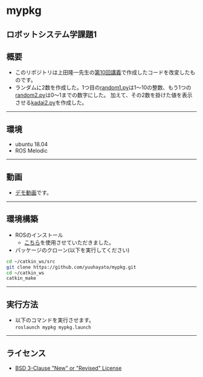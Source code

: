 # mypkg
ロボットシステム学課題1
---
## 概要
  - このリポジトリは上田隆一先生の[第10回講義](https://github.com/ryuichiueda/robosys2020/blob/master/md/ros.md)で作成したコードを改変したものです。  
  - ランダムに2数を作成した。1つ目の[random1.py](https://github.com/yuuhayato/mypkg/blob/main/scripts/random1.py)は1～10の整数、もう1つの[random2.py](https://github.com/yuuhayato/mypkg/blob/main/scripts/random2.py)は0～1までの数字にした。
  加えて、その2数を掛けた値を表示させる[kadai2.py](https://github.com/yuuhayato/mypkg/blob/main/scripts/kadai2.py)を作成した。
---
## 環境
  - ubuntu 18.04
  - ROS Melodic
---
## 動画
  - [デモ動画](https://www.youtube.com/watch?v=DJKWpmAZ53I)です。
---
## 環境構築
  - ROSのインストール
      - [こちら](https://github.com/ryuichiueda/ros_setup_scripts_Ubuntu18.04_server)を使用させていただきました。
  - パッケージのクローン(以下を実行してください)
  ```sh
  cd ~/catkin_ws/src  
  git clone https://github.com/yuuhayato/mypkg.git  
  cd ~/catkin_ws
  catkin_make
  ```
---
## 実行方法
  - 以下のコマンドを実行させます。  
  `roslaunch mypkg mypkg.launch`
---
## ライセンス
  - [BSD 3-Clause "New" or "Revised" License](https://github.com/yuuhayato/mypkg/blob/main/LICENSE)
